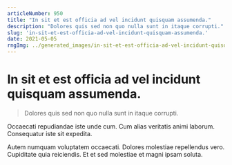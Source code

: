 ```yaml
---
articleNumber: 950
title: "In sit et est officia ad vel incidunt quisquam assumenda."
description: "Dolores quis sed non quo nulla sunt in itaque corrupti."
slug: 'in-sit-et-est-officia-ad-vel-incidunt-quisquam-assumenda.'
date: 2021-05-05
rngImg: ../generated_images/in-sit-et-est-officia-ad-vel-incidunt-quisquam-assumenda..jpg
---
```


# In sit et est officia ad vel incidunt quisquam assumenda.

> Dolores quis sed non quo nulla sunt in itaque corrupti.

Occaecati repudiandae iste unde cum. Cum alias veritatis animi laborum. Consequatur iste sit expedita.
 Autem numquam voluptatem occaecati. Dolores molestiae repellendus vero. Cupiditate quia reiciendis. Et et sed molestiae et magni ipsam soluta.
